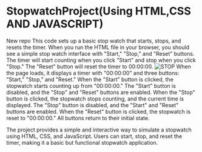 # StopwatchProject(Using HTML,CSS AND JAVASCRIPT)
New repo
This code sets up a basic stop watch that starts, stops, and resets the timer. When you run the HTML file in your browser, you should see a simple stop watch interface with "Start," "Stop," and "Reset" buttons. The timer will start counting when you click "Start" and stop when you click "Stop." The "Reset" button will reset the timer to 00:00:00.
![STOP](https://github.com/Rohityada/StopwatchProject/assets/35468091/2084c26f-d103-4d78-9b17-16eac127f694)
When the page loads, it displays a timer with "00:00:00" and three buttons: "Start," "Stop," and "Reset."
When the "Start" button is clicked, the stopwatch starts counting up from "00:00:00." The "Start" button is disabled, and the "Stop" and "Reset" buttons are enabled.
When the "Stop" button is clicked, the stopwatch stops counting, and the current time is displayed. The "Stop" button is disabled, and the "Start" and "Reset" buttons are enabled.
When the "Reset" button is clicked, the stopwatch is reset to "00:00:00." All buttons return to their initial state.

The project provides a simple and interactive way to simulate a stopwatch using HTML, CSS, and JavaScript. Users can start, stop, and reset the timer, making it a basic but functional stopwatch application.
